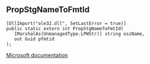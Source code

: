 ## PropStgNameToFmtId

```
[DllImport("ole32.dll", SetLastError = true)]
public static extern int PropStgNameToFmtId(
   [MarshalAs(UnmanagedType.LPWStr)] string oszName,
   out Guid pfmtid
);
```

[Microsoft documentation](TODO)
